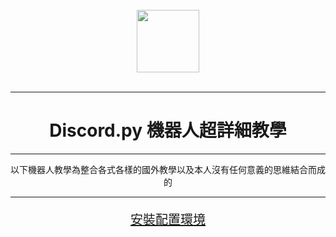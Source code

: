 <br>
<img src="/dpy-icon.png" width="100" height="100" style="text-align: center;vertical-align: middle;display: block;margin-left: auto;margin-right: auto;"/>
<br>
<hr>
<h1 align="center">Discord.py 機器人超詳細教學</h1>
<hr>
<p style="text-align: center">以下機器人教學為整合各式各樣的國外教學以及本人沒有任何意義的思維結合而成的</p>
<hr>
<a href="/discord/bot/py/install.html"><p style="text-align: center;font-size:20px;" >安裝配置環境</p></a>
